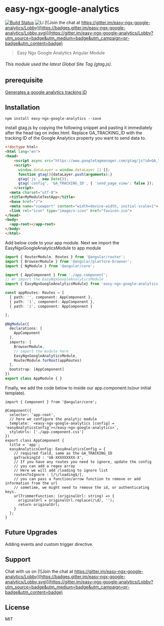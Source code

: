 # easy-ngx-google-analytics
[![Build Status](https://travis-ci.org/sharukworld/easy-ngx-google-analytics.svg?branch=master)](https://travis-ci.org/sharukworld/easy-ngx-google-analytics)
![Li](https://img.shields.io/npm/l/easy-ngx-google-analytics.svg) [![Join the chat at https://gitter.im/easy-ngx-google-analytics/Lobby](https://badges.gitter.im/easy-ngx-google-analytics/Lobby.svg)](https://gitter.im/easy-ngx-google-analytics/Lobby?utm_source=badge&utm_medium=badge&utm_campaign=pr-badge&utm_content=badge)


> Easy Ngx Google Analytics Angular Module

###### This module used the latest Global Site Tag (gtag.js).

## prerequisite
[Generates a google analytics tracking ID](https://support.google.com/analytics/answer/1042508)
## Installation

```shell
npm install easy-ngx-google-analytics --save
```

install gtag.js by copying the following snippet and pasting it immediately after the head tag on index.html. Replace GA_TRACKING_ID with the tracking ID of the Google Analytics property you want to send data to.
```html
<!doctype html>
<html lang="en">
<head>
    <script async src="https://www.googletagmanager.com/gtag/js?id=GA_TRACKING_ID"></script>
    <script>
      window.dataLayer = window.dataLayer || [];
      function gtag(){dataLayer.push(arguments);}
      gtag('js', new Date());
      gtag('config', 'GA_TRACKING_ID', { 'send_page_view': false });
    </script>
  <meta charset="utf-8">
  <title>MyModuleTestApp</title>
  <base href="/">
  <meta name="viewport" content="width=device-width, initial-scale=1">
  <link rel="icon" type="image/x-icon" href="favicon.ico">
</head>
<body>
  <app-root></app-root>
</body>
</html>
```
  
Add below code to your app module.
Next we import the EasyNgxGoogleAnalyticsModule to app module

```ts
import { RouterModule, Routes } from '@angular/router';
import { BrowserModule } from '@angular/platform-browser';
import { NgModule } from '@angular/core';

import { AppComponent } from './app.component';
// Wr import the EasyNgxGoogleAnalyticsModule
import { EasyNgxGoogleAnalyticsModule} from 'easy-ngx-google-analytics';

const appRoutes: Routes = [
  { path: '', component: AppComponent },
  { path: '1', component: AppComponent },
  { path: '2', component: AppComponent }

];

@NgModule({
  declarations: [
    AppComponent
  ],
  imports: [
    BrowserModule,
    // import the module here
    EasyNgxGoogleAnalyticsModule,
    RouterModule.forRoot(appRoutes)
  ],
  bootstrap: [AppComponent]
})
export class AppModule { }


```
Finally, we add the code below to inside our app.component.ts(our initial template).
```import { EasyAnalyticsConfig } from 'easy-ngx-google-analytics';
import { Component } from '@angular/core';

@Component({
  selector: 'app-root',
  // here we configure the analytic module
  template: `<easy-ngx-google-analytics [config] = 'easyAnalyticsConfig'></easy-ngx-google-analytics>`,
  styleUrls: ['./app.component.css']
})
export class AppComponent {
  title = 'app';
  easyAnalyticsConfig: EasyAnalyticsConfig = {
    // required field, same as the GA_TRACKING_ID
    gaTrackingId : 'UA-XXXXXXXXX-X',
    // If you have any routes you need to ignore, update the config
    // you can add a regex array
    // Here we will add /loading to ignore list
    routesToIgnore : [/\/loading$/],
    // you can pass a function/arrow function to remove or add information from the url
    // sometime, we might need to remove the id, or authenticating keys.
    urlTrimmerFunction: (originalUrl: string) => {
      originalUrl = originalUrl.replace(/\d/, '');
      return originalUrl;
    }
  };
}
```
## Future Upgrades
Adding events and custom trigger directive.

## Support
Chat with us on  [![Join the chat at https://gitter.im/easy-ngx-google-analytics/Lobby](https://badges.gitter.im/easy-ngx-google-analytics/Lobby.svg)](https://gitter.im/easy-ngx-google-analytics/Lobby?utm_source=badge&utm_medium=badge&utm_campaign=pr-badge&utm_content=badge)




## License

MIT


